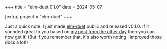 +++
title = "elm-duet 0.1.0"
date = 2024-05-07

[extra]
project = "elm-duet"
+++

Just a quick note: I just made [elm-duet](https://github.com/BrianHicks/elm-duet) public and released v0.1.0.
If it sounded great to you based on [my post from the other day](@/micro/thing-a-month-04-02.md) then you can now get it!
(But if you remember that, it's also worth noting I improved those docs a lot!)

<!-- more -->
